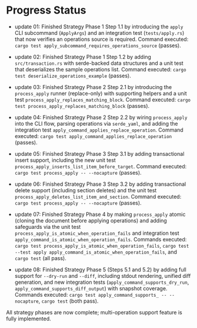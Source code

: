 # Progress Status

- update 01: Finished Strategy Phase 1 Step 1.1 by introducing the `apply` CLI subcommand (`ApplyArgs`) and an integration test (`tests/apply.rs`) that now verifies an operations source is required. Command executed: `cargo test apply_subcommand_requires_operations_source` (passes).
- update 02: Finished Strategy Phase 1 Step 1.2 by adding `src/transaction.rs` with serde-backed data structures and a unit test that deserializes the sample operations list. Command executed: `cargo test deserialize_operations_example` (passes).
- update 03: Finished Strategy Phase 2 Step 2.1 by introducing the `process_apply` runner (replace-only) with supporting helpers and a unit test `process_apply_replaces_matching_block`. Command executed: `cargo test process_apply_replaces_matching_block` (passes).
- update 04: Finished Strategy Phase 2 Step 2.2 by wiring `process_apply` into the CLI flow, parsing operations via `serde_yaml`, and adding the integration test `apply_command_applies_replace_operation`. Command executed: `cargo test apply_command_applies_replace_operation` (passes).
- update 05: Finished Strategy Phase 3 Step 3.1 by adding transactional insert support, including the new unit test `process_apply_inserts_list_item_before_target`. Command executed: `cargo test process_apply -- --nocapture` (passes).
- update 06: Finished Strategy Phase 3 Step 3.2 by adding transactional delete support (including section deletes) and the unit test `process_apply_deletes_list_item_and_section`. Command executed: `cargo test process_apply -- --nocapture` (passes).
- update 07: Finished Strategy Phase 4 by making `process_apply` atomic (cloning the document before applying operations) and adding safeguards via the unit test `process_apply_is_atomic_when_operation_fails` and integration test `apply_command_is_atomic_when_operation_fails`. Commands executed: `cargo test process_apply_is_atomic_when_operation_fails`, `cargo test --test apply apply_command_is_atomic_when_operation_fails`, and `cargo test` (all pass).

- update 08: Finished Strategy Phase 5 (Steps 5.1 and 5.2) by adding full support for
  `--dry-run` and `--diff`, including stdout rendering, unified diff generation, and
  new integration tests (`apply_command_supports_dry_run`,
  `apply_command_supports_diff_output`) with snapshot coverage. Commands executed:
  `cargo test apply_command_supports_ -- --nocapture`, `cargo test` (both pass).

All strategy phases are now complete; multi-operation support feature is fully implemented.
